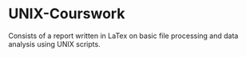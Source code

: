 # UNIX-Courswork
Consists of a report written in LaTex on basic file processing and data analysis using UNIX scripts.
